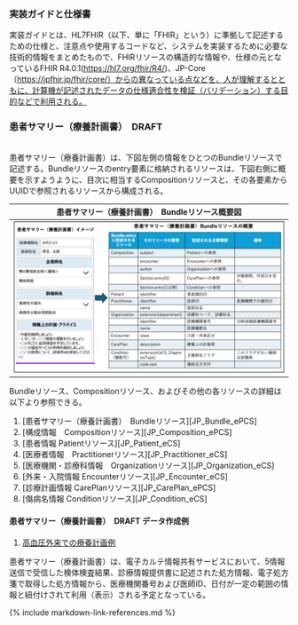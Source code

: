 

### 実装ガイドと仕様書

実装ガイドとは、HL7FHIR（以下、単に「FHIR」という）に準拠して記述するための仕様と、注意点や使用するコードなど、システムを実装するために必要な技術的情報をまとめたもので、FHIRリソースの構造的な情報や、仕様の元となっているFHIR R4.0.1(https://hl7.org/fhir/R4/)、JP-Core（https://jpfhir.jp/fhir/core/）からの異なっている点などを、人が理解するとともに、計算機が記述されたデータの仕様適合性を検証（バリデーション）する目的などで利用される。

### 患者サマリー（療養計画書）　DRAFT

<br>
患者サマリー（療養計画書）は、下図左側の情報をひとつのBundleリソースで記述する。Bundleリソースのentry要素に格納されるリソースは、下図右側に概要を示すようように、目次に相当するCompositionリソースと、その各要素からUUIDで参照されるリソースから構成される。<br>

| 患者サマリー（療養計画書）　Bundleリソース概要図 |
| ---- |
| ![Bundleリソース概要図](PCSimage.png) |

  
Bundleリソース、Compositionリソース、およびその他の各リソースの詳細は以下より参照できる。

  1.  [患者サマリー（療養計画書）　Bundleリソース][JP_Bundle_ePCS]
  1.  [構成情報　Compositionリソース][JP_Composition_ePCS]
  1.  [患者情報	Patientリソース][JP_Patient_eCS]
  1.  [医療者情報　Practitionerリソース][JP_Practitioner_eCS]
  1.  [医療機関・診療科情報　Organizationリソース][JP_Organization_eCS]
  1.  [外来・入院情報	Encounterリソース][JP_Encounter_eCS]
  1.  [診療計画情報	CarePlanリソース][JP_CarePlan_ePCS]
  1.  [傷病名情報	Conditionリソース][JP_Condition_eCS]

#### 患者サマリー（療養計画書）　DRAFT データ作成例

  1. [高血圧外来での療養計画例](https://jpfhir.jp/fhir/clins/ig/Bundle-Bundle-CLINS-PCS-Example-01.html)

患者サマリー（療養計画書）は、電子カルテ情報共有サービスにおいて、5情報送信で受信した検体検査結果、診療情報提供書に記述された処方情報、電子処方箋で取得した処方情報から、医療機関番号および医師ID、日付が一定の範囲の情報と紐付けされて利用（表示）される予定となっている。

{% include markdown-link-references.md %}
